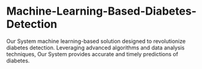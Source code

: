 # Machine-Learning-Based-Diabetes-Detection
Our System machine learning-based solution designed to revolutionize diabetes detection. Leveraging advanced algorithms and data analysis techniques, Our System provides accurate and timely predictions of diabetes.

